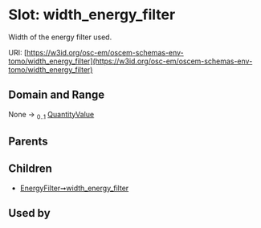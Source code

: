 
# Slot: width_energy_filter

Width of the energy filter used.

URI: [https://w3id.org/osc-em/oscem-schemas-env-tomo/width_energy_filter](https://w3id.org/osc-em/oscem-schemas-env-tomo/width_energy_filter)


## Domain and Range

None &#8594;  <sub>0..1</sub> [QuantityValue](QuantityValue.md)

## Parents


## Children

 *  [EnergyFilter➞width_energy_filter](EnergyFilter_width_energy_filter.md)

## Used by


